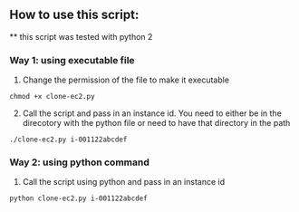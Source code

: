 ## How to use this script:

** this script was tested with python 2


### Way 1: using executable file 
1) Change the permission of the file to make it executable
```console
chmod +x clone-ec2.py
```
2) Call the script and pass in an instance id. You need to either be in the direcotory with the python file or need to have that directory in the path

```console
./clone-ec2.py i-001122abcdef
```


### Way 2: using python command 
1) Call the script using python and pass in an instance id

```console
python clone-ec2.py i-001122abcdef
```



